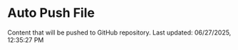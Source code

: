 # Auto Push File

Content that will be pushed to GitHub repository.
Last updated: 06/27/2025, 12:35:27 PM